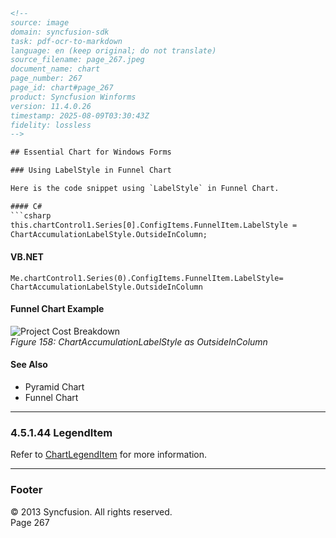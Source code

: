 ```html
<!-- 
source: image
domain: syncfusion-sdk
task: pdf-ocr-to-markdown
language: en (keep original; do not translate)
source_filename: page_267.jpeg
document_name: chart
page_number: 267
page_id: chart#page_267
product: Syncfusion Winforms
version: 11.4.0.26
timestamp: 2025-08-09T03:30:43Z
fidelity: lossless
-->

## Essential Chart for Windows Forms

### Using LabelStyle in Funnel Chart

Here is the code snippet using `LabelStyle` in Funnel Chart.

#### C#
```csharp
this.chartControl1.Series[0].ConfigItems.FunnelItem.LabelStyle = 
ChartAccumulationLabelStyle.OutsideInColumn;
```

#### VB.NET
```vbnet
Me.chartControl1.Series(0).ConfigItems.FunnelItem.LabelStyle= 
ChartAccumulationLabelStyle.OutsideInColumn
```

#### Funnel Chart Example

![Project Cost Breakdown](https://example.com/image_url)  
*Figure 158: ChartAccumulationLabelStyle as OutsideInColumn*

#### See Also

- Pyramid Chart
- Funnel Chart

---

### 4.5.1.44 LegendItem

Refer to [ChartLegendItem](ChartLegendItem) for more information.

---

### Footer
© 2013 Syncfusion. All rights reserved.  
Page 267  
```